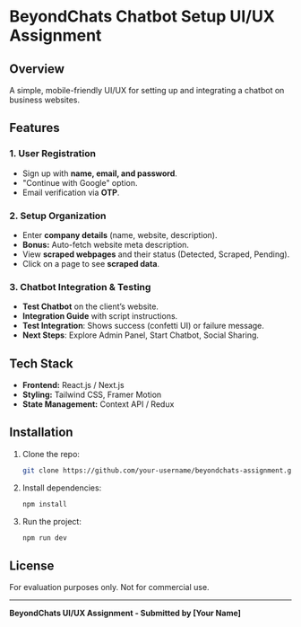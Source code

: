 # BeyondChats Chatbot Setup UI/UX Assignment

## Overview
A simple, mobile-friendly UI/UX for setting up and integrating a chatbot on business websites.

## Features
### 1. **User Registration**
- Sign up with **name, email, and password**.
- "Continue with Google" option.
- Email verification via **OTP**.

### 2. **Setup Organization**
- Enter **company details** (name, website, description).
- **Bonus:** Auto-fetch website meta description.
- View **scraped webpages** and their status (Detected, Scraped, Pending).
- Click on a page to see **scraped data**.

### 3. **Chatbot Integration & Testing**
- **Test Chatbot** on the client’s website.
- **Integration Guide** with script instructions.
- **Test Integration**: Shows success (confetti UI) or failure message.
- **Next Steps**: Explore Admin Panel, Start Chatbot, Social Sharing.

## Tech Stack
- **Frontend:** React.js / Next.js
- **Styling:** Tailwind CSS, Framer Motion
- **State Management:** Context API / Redux

## Installation
1. Clone the repo:
   ```sh
   git clone https://github.com/your-username/beyondchats-assignment.git
   ```
2. Install dependencies:
   ```sh
   npm install
   ```
3. Run the project:
   ```sh
   npm run dev
   ```


## License
For evaluation purposes only. Not for commercial use.

---
**BeyondChats UI/UX Assignment - Submitted by [Your Name]**

